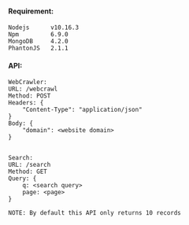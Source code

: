 #### Requirement:
    Nodejs      v10.16.3  
    Npm         6.9.0  
    MongoDB     4.2.0  
    PhantonJS   2.1.1


#### API:  
    WebCrawler:  
    URL: /webcrawl
    Method: POST
    Headers: {
        "Content-Type": "application/json"
    }
    Body: {
        "domain": <website domain>
    }
    
    
    Search:  
    URL: /search
    Method: GET
    Query: {
        q: <search query>
        page: <page> 
    }
    
    NOTE: By default this API only returns 10 records 
    
 
